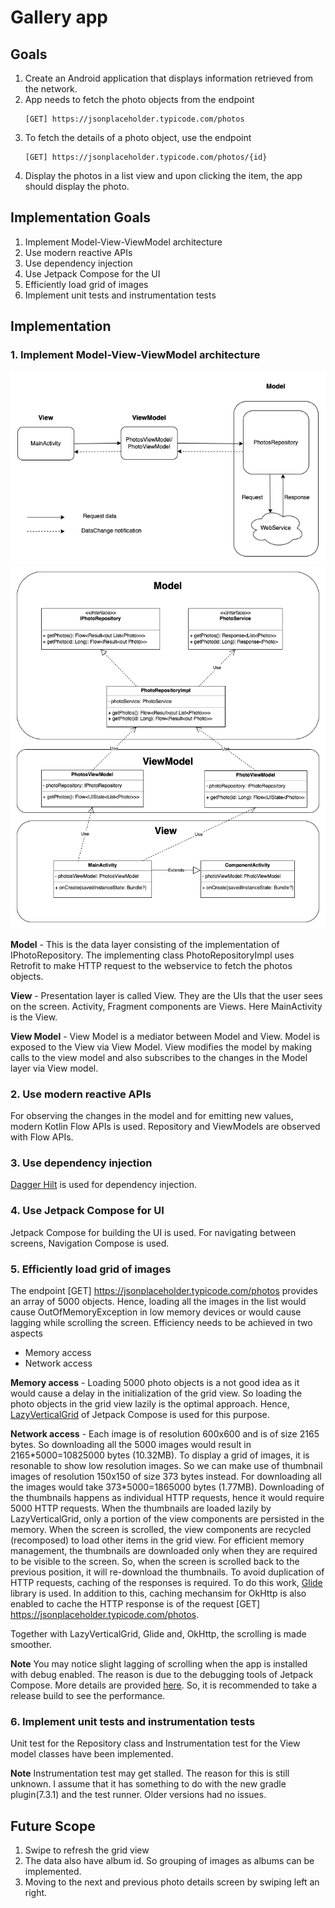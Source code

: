 # Gallery app
## Goals
1. Create an Android application that displays information retrieved
   from the network.
2. App needs to fetch the photo objects from the endpoint 
    ```
    [GET] https://jsonplaceholder.typicode.com/photos 
    ```
3. To fetch the details of a photo object, use the endpoint
    ```
    [GET] https://jsonplaceholder.typicode.com/photos/{id} 
    ```	
4. Display the photos in a list view and upon clicking the item, the app should display the photo.

## Implementation Goals
1. Implement Model-View-ViewModel architecture
2. Use modern reactive APIs
3. Use dependency injection
4. Use Jetpack Compose for the UI
5. Efficiently load grid of images
6. Implement unit tests and instrumentation tests

## Implementation
### 1. Implement Model-View-ViewModel architecture
![Model-View-View Model architecture](diagrams/mvvm_dkb.png)
![Model-View-View Model architecture](diagrams/dkb_class_diagram.png)

**Model** - This is the data layer consisting of the implementation of IPhotoRepository. The implementing class PhotoRepositoryImpl
uses Retrofit to make HTTP request to the webservice to fetch the photos objects. 

**View** - Presentation layer is called View. They are the UIs that the user sees on the screen. Activity, Fragment components are Views. Here MainActivity is the View.

**View Model** - View Model is a mediator between Model and View. Model is exposed to the View via View Model. View modifies the model by making calls to the view model and also subscribes to the changes in the Model layer via View model.

### 2. Use modern reactive APIs
For observing the changes in the model and for emitting new values, modern Kotlin Flow APIs is used. Repository and ViewModels are observed with Flow APIs.

### 3. Use dependency injection
[Dagger Hilt](https://developer.android.com/training/dependency-injection/hilt-android) is used for dependency injection.

### 4. Use Jetpack Compose for UI
Jetpack Compose for building the UI is used. For navigating between screens, Navigation Compose is used.

### 5. Efficiently load grid of images
The endpoint [GET] https://jsonplaceholder.typicode.com/photos provides an array of 5000 objects. Hence, loading all the images in the list would cause OutOfMemoryException in low memory devices or would cause lagging while scrolling the screen. Efficiency needs to be achieved in two aspects
* Memory access
* Network access

**Memory access** - Loading 5000 photo objects is a not good idea as it would cause a delay in the initialization of the grid view. So loading the photo objects in the grid view lazily is the optimal approach. Hence, [LazyVerticalGrid](https://developer.android.com/reference/kotlin/androidx/compose/foundation/lazy/grid/package-summary#LazyHorizontalGrid(androidx.compose.foundation.lazy.grid.GridCells,androidx.compose.ui.Modifier,androidx.compose.foundation.lazy.grid.LazyGridState,androidx.compose.foundation.layout.PaddingValues,kotlin.Boolean,androidx.compose.foundation.layout.Arrangement.Horizontal,androidx.compose.foundation.layout.Arrangement.Vertical,androidx.compose.foundation.gestures.FlingBehavior,kotlin.Boolean,kotlin.Function1)) of Jetpack Compose is used for this purpose.

**Network access** - Each image is of resolution 600x600 and is of size 2165 bytes. So downloading all the 5000 images would result in 2165\*5000=10825000 bytes (10.32MB). To display a grid of images, it is resonable to show low resolution images. So we can make use of thumbnail images of resolution 150x150 of size 373 bytes instead. For downloading all the images would take 373\*5000=1865000 bytes (1.77MB). Downloading of the thumbnails happens as individual HTTP requests, hence it would require 5000 HTTP requests. When the thumbnails are loaded lazily by LazyVerticalGrid, only a portion of the view components are persisted in the memory. When the screen is scrolled, the view components are recycled (recomposed) to load other items in the grid view. For efficient memory management, the thumbnails are downloaded only when they are required to be visible to the screen. So, when the screen is scrolled back to the previous position, it will re-download the thumbnails. To avoid duplication of HTTP requests, caching of the responses is required. To do this work, [Glide](https://github.com/bumptech/glide) library is used. In addition to this, caching mechansim for OkHttp is also enabled to cache the HTTP response is of the request [GET] https://jsonplaceholder.typicode.com/photos.

Together with LazyVerticalGrid, Glide and, OkHttp, the scrolling is made smoother. 

**Note** You may notice slight lagging of scrolling when the app is installed with debug enabled. The reason is due to the debugging tools of Jetpack Compose. More details are provided [here](https://developer.android.com/jetpack/compose/performance). So, it is recommended to take a release build to see the performance.

### 6. Implement unit tests and instrumentation tests
Unit test for the Repository class and Instrumentation test for the View model classes have been implemented.

**Note** Instrumentation test may get stalled. The reason for this is still unknown. I assume that it has something to do with the new gradle plugin(7.3.1) and the test runner. Older versions had no issues.

## Future Scope
1. Swipe to refresh the grid view
2. The data also have album id. So grouping of images as albums can be implemented.
3. Moving to the next and previous photo details screen by swiping left an right.



